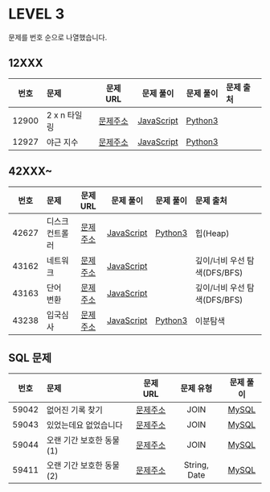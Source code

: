# LEVEL 3

문제를 번호 순으로 나열했습니다.

## 12XXX

| 번호  | 문제         |                               문제 URL                               |              문제 풀이              |            문제 풀이             | 문제 출처 |
| :---: | :----------- | :------------------------------------------------------------------: | :---------------------------------: | :------------------------------: | :-------- |
| 12900 | 2 x n 타일링 | [문제주소](https://programmers.co.kr/learn/courses/30/lessons/12900) | [JavaScript](./12900-2xn_타일링.js) | [Python3](./12900-2xn_타일링.py) |           |
| 12927 | 야근 지수    | [문제주소](https://programmers.co.kr/learn/courses/30/lessons/12927) | [JavaScript](./12927-야근_지수.js)  | [Python3](./12927-야근_지수.py)  |           |

## 42XXX~

| 번호  | 문제            |                               문제 URL                               |                문제 풀이                 |               문제 풀이               | 문제 출처                    |
| :---: | :-------------- | :------------------------------------------------------------------: | :--------------------------------------: | :-----------------------------------: | :--------------------------- |
| 42627 | 디스크 컨트롤러 | [문제주소](https://programmers.co.kr/learn/courses/30/lessons/42627) | [JavaScript](./42627-디스크_컨트롤러.js) | [Python3](./42627-디스크_컨트롤러.py) | 힙(Heap)                     |
| 43162 | 네트워크        | [문제주소](https://programmers.co.kr/learn/courses/30/lessons/43162) |    [JavaScript](./43162-네트워크.js)     |                                       | 깊이/너비 우선 탐색(DFS/BFS) |
| 43163 | 단어 변환       | [문제주소](https://programmers.co.kr/learn/courses/30/lessons/43163) |    [JavaScript](./43163-단어_변환.js)    |                                       | 깊이/너비 우선 탐색(DFS/BFS) |
| 43238 | 입국심사        | [문제주소](https://programmers.co.kr/learn/courses/30/lessons/43238) |    [JavaScript](./43238-입국심사.js)     |    [Python3](./43238-입국심사.py)     | 이분탐색                     |

## SQL 문제

| 번호  | 문제                     |                               문제 URL                               |  문제 유형   |                    문제 풀이                    |
| :---: | :----------------------- | :------------------------------------------------------------------: | :----------: | :---------------------------------------------: |
| 59042 | 없어진 기록 찾기         | [문제주소](https://programmers.co.kr/learn/courses/30/lessons/59042) |     JOIN     |      [MySQL](./59042-없어진_기록_찾기.sql)      |
| 59043 | 있었는데요 없었습니다    | [문제주소](https://programmers.co.kr/learn/courses/30/lessons/59043) |     JOIN     |   [MySQL](./59043-있었는데요_없었습니다.sql)    |
| 59044 | 오랜 기간 보호한 동물(1) | [문제주소](https://programmers.co.kr/learn/courses/30/lessons/59044) |     JOIN     | [MySQL](<./59044-오랜_기간_보호한_동물(1).sql>) |
| 59411 | 오랜 기간 보호한 동물(2) | [문제주소](https://programmers.co.kr/learn/courses/30/lessons/59411) | String, Date | [MySQL](<./59411-오랜_기간_보호한_동물(2).sql>) |
